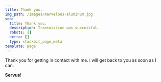 ```yaml
---
title: Thank you.
img_path: /images/marvelous-aluminum.jpg
seo:
  title: Thank you.
  description: Transmission was successful.
  robots: []
  extra: []
  type: stackbit_page_meta
template: page
---
```

Thank you for getting in contact with me. I will get back to you as soon as I can.

**Servus!**